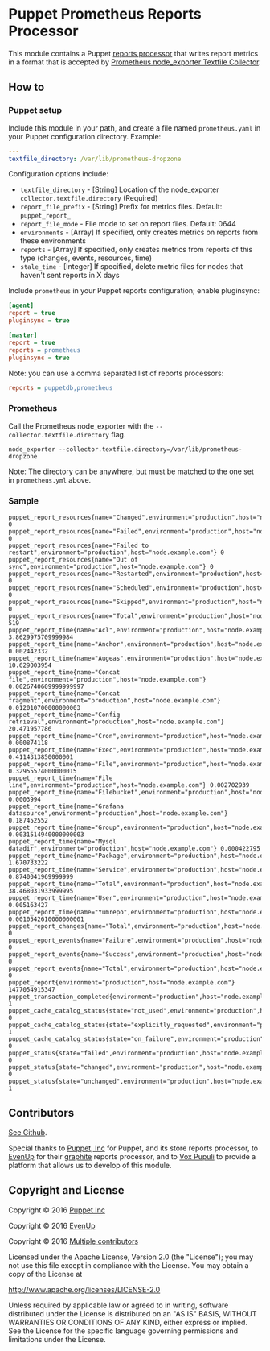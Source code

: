 # Puppet Prometheus Reports Processor

This module contains a Puppet [reports processor][rpc] that writes report
metrics in a format that is accepted by [Prometheus node_exporter Textfile
Collector][pnetc].

[rpc]:https://puppet.com/docs/puppet/latest/reporting_about.html
[pnetc]:https://github.com/prometheus/node_exporter#textfile-collector


## How to

### Puppet setup

Include this module in your path, and create a file named `prometheus.yaml` in
your Puppet configuration directory. Example:

```yaml
---
textfile_directory: /var/lib/prometheus-dropzone
```

Configuration options include:
- `textfile_directory` - [String] Location of the node_exporter `collector.textfile.directory` (Required)
- `report_file_prefix` - [String] Prefix for metrics files. Default: `puppet_report_`
- `report_file_mode` - File mode to set on report files. Default: 0644
- `environments` - [Array] If specified, only creates metrics on reports from these environments
- `reports` - [Array] If specified, only creates metrics from reports of this type (changes, events, resources, time)
- `stale_time` - [Integer] If specified, delete metric files for nodes that haven't sent reports in X days

Include `prometheus` in your Puppet reports configuration; enable pluginsync:

```ini
[agent]
report = true
pluginsync = true

[master]
report = true
reports = prometheus
pluginsync = true
```

Note: you can use a comma separated list of reports processors:

```ini
reports = puppetdb,prometheus
```

### Prometheus

Call the Prometheus node_exporter with the `--collector.textfile.directory`
flag.

```
node_exporter --collector.textfile.directory=/var/lib/prometheus-dropzone
```

Note: The directory can be anywhere, but must be matched to the one set in `prometheus.yml` above.

### Sample

```
puppet_report_resources{name="Changed",environment="production",host="node.example.com"} 0
puppet_report_resources{name="Failed",environment="production",host="node.example.com"} 0
puppet_report_resources{name="Failed to restart",environment="production",host="node.example.com"} 0
puppet_report_resources{name="Out of sync",environment="production",host="node.example.com"} 0
puppet_report_resources{name="Restarted",environment="production",host="node.example.com"} 0
puppet_report_resources{name="Scheduled",environment="production",host="node.example.com"} 0
puppet_report_resources{name="Skipped",environment="production",host="node.example.com"} 0
puppet_report_resources{name="Total",environment="production",host="node.example.com"} 519
puppet_report_time{name="Acl",environment="production",host="node.example.com"} 3.8629975709999984
puppet_report_time{name="Anchor",environment="production",host="node.example.com"} 0.002442332
puppet_report_time{name="Augeas",environment="production",host="node.example.com"} 10.629003954
puppet_report_time{name="Concat file",environment="production",host="node.example.com"} 0.0026740609999999997
puppet_report_time{name="Concat fragment",environment="production",host="node.example.com"} 0.012010700000000003
puppet_report_time{name="Config retrieval",environment="production",host="node.example.com"} 20.471957786
puppet_report_time{name="Cron",environment="production",host="node.example.com"} 0.000874118
puppet_report_time{name="Exec",environment="production",host="node.example.com"} 0.4114313850000001
puppet_report_time{name="File",environment="production",host="node.example.com"} 0.32955574000000015
puppet_report_time{name="File line",environment="production",host="node.example.com"} 0.002702939
puppet_report_time{name="Filebucket",environment="production",host="node.example.com"} 0.0003994
puppet_report_time{name="Grafana datasource",environment="production",host="node.example.com"} 0.187452552
puppet_report_time{name="Group",environment="production",host="node.example.com"} 0.0031514940000000003
puppet_report_time{name="Mysql datadir",environment="production",host="node.example.com"} 0.000422795
puppet_report_time{name="Package",environment="production",host="node.example.com"} 1.670733222
puppet_report_time{name="Service",environment="production",host="node.example.com"} 0.8740041969999999
puppet_report_time{name="Total",environment="production",host="node.example.com"} 38.468031933999995
puppet_report_time{name="User",environment="production",host="node.example.com"} 0.005163427
puppet_report_time{name="Yumrepo",environment="production",host="node.example.com"} 0.0010542610000000001
puppet_report_changes{name="Total",environment="production",host="node.example.com"} 0
puppet_report_events{name="Failure",environment="production",host="node.example.com"} 0
puppet_report_events{name="Success",environment="production",host="node.example.com"} 0
puppet_report_events{name="Total",environment="production",host="node.example.com"} 0
puppet_report{environment="production",host="node.example.com"} 1477054915347
puppet_transaction_completed{environment="production",host="node.example.com"} 1
puppet_cache_catalog_status{state="not_used",environment="production",host="node.example.com"} 0
puppet_cache_catalog_status{state="explicitly_requested",environment="production",host="node.example.com"} 1
puppet_cache_catalog_status{state="on_failure",environment="production",host="node.example.com"} 0
puppet_status{state="failed",environment="production",host="node.example.com"} 0
puppet_status{state="changed",environment="production",host="node.example.com"} 0
puppet_status{state="unchanged",environment="production",host="node.example.com"} 1
```

## Contributors

[See Github](https://github.com/voxpupuli/puppet-prometheus_reporter/graphs/contributors).

Special thanks to [Puppet, Inc](http://puppet.com) for Puppet, and its store
reports processor, to [EvenUp](https://letsevenup.com/) for their
[graphite](https://github.com/evenup/evenup-graphite_reporter) reports
processor, and to [Vox Pupuli](https://voxpupuli.org) to provide a platform
that allows us to develop of this module.

## Copyright and License

Copyright © 2016 [Puppet Inc](https://www.puppet.com/)

Copyright © 2016 [EvenUp](https://letsevenup.com/)

Copyright © 2016 [Multiple contributors][mc]

[mc]:https://github.com/voxpupuli/puppet-prometheus_reporter/graphs/contributors

Licensed under the Apache License, Version 2.0 (the "License");
you may not use this file except in compliance with the License.
You may obtain a copy of the License at

  http://www.apache.org/licenses/LICENSE-2.0

Unless required by applicable law or agreed to in writing, software
distributed under the License is distributed on an "AS IS" BASIS,
WITHOUT WARRANTIES OR CONDITIONS OF ANY KIND, either express or implied.
See the License for the specific language governing permissions and
limitations under the License.
